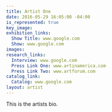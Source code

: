 ```yaml
---
title: Artist One
date: 2016-05-29 16:05:00 -04:00
is_represented: true
key_image: 
exhibition_links:
  Show Title: www.google.com
  Show: www.google.com
images: 
research_links:
  Interview: www.google.com
  Press Link One: www.artinamerica.com
  Press Link Two: www.artforum.com
catalog_link:
  Catalog: www.google.com
layout: artist
---
```


This is the artists bio.